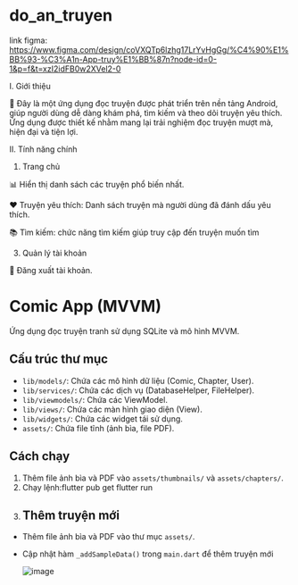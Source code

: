 # do_an_truyen

link figma: https://www.figma.com/design/coVXQTp6lzhg17LrYvHgGg/%C4%90%E1%BB%93-%C3%A1n-App-truy%E1%BB%87n?node-id=0-1&p=f&t=xzI2idFB0w2XVel2-0


I. Giới thiệu

📖 Đây là một ứng dụng đọc truyện được phát triển trên nền tảng Android, giúp người dùng dễ dàng khám phá, tìm kiếm và theo dõi truyện yêu thích. Ứng dụng được thiết kế nhằm mang lại trải nghiệm đọc truyện mượt mà, hiện đại và tiện lợi.

II. Tính năng chính

1. Trang chủ
   
📊 Hiển thị danh sách các truyện phổ biến nhất.

❤️ Truyện yêu thích: Danh sách truyện mà người dùng đã đánh dấu yêu thích.

📚 Tìm kiếm: chức năng tìm kiếm giúp truy cập đến truyện muốn tìm

3. Quản lý tài khoản

🚪 Đăng xuất tài khoản.

# Comic App (MVVM)

Ứng dụng đọc truyện tranh sử dụng SQLite và mô hình MVVM.


## Cấu trúc thư mục
- `lib/models/`: Chứa các mô hình dữ liệu (Comic, Chapter, User).
- `lib/services/`: Chứa các dịch vụ (DatabaseHelper, FileHelper).
- `lib/viewmodels/`: Chứa các ViewModel.
- `lib/views/`: Chứa các màn hình giao diện (View).
- `lib/widgets/`: Chứa các widget tái sử dụng.
- `assets/`: Chứa file tĩnh (ảnh bìa, file PDF).

## Cách chạy
1. Thêm file ảnh bìa và PDF vào `assets/thumbnails/` và `assets/chapters/`.
2. Chạy lệnh:flutter pub get
             flutter run
3. ## Thêm truyện mới
- Thêm file ảnh bìa và PDF vào thư mục `assets/`.
- Cập nhật hàm `_addSampleData()` trong `main.dart` để thêm truyện mới

  ![image](https://github.com/user-attachments/assets/ac64045d-771a-460a-9222-2c3ccfb03cba)


